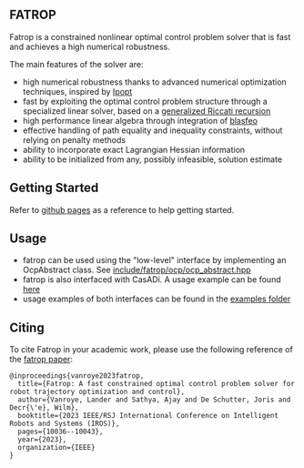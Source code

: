 ## FATROP
Fatrop is a constrained nonlinear optimal control problem solver that is fast and achieves a high numerical robustness.

The main features of the solver are:
- high numerical robustness thanks to advanced numerical optimization techniques, inspired by [Ipopt](https://coin-or.github.io/Ipopt/)
- fast by exploiting the optimal control problem structure through a specialized linear solver, based on a [generalized Riccati recursion](https://onlinelibrary.wiley.com/doi/full/10.1002/oca.3064)
- high performance linear algebra through integration of [blasfeo](https://github.com/giaf/blasfeo)
- effective handling of path equality and inequality constraints, without relying on penalty methods
- ability to incorporate exact Lagrangian Hessian information
- ability to be initialized from any, possibly infeasible, solution estimate

## Getting Started

Refer to [github pages](https://meco-group.github.io/fatrop/) as a reference to help getting started.

## Usage
- fatrop can be used using the "low-level" interface by implementing an OcpAbstract class. See [include/fatrop/ocp/ocp_abstract.hpp](include/fatrop/ocp/ocp_abstract.hpp)
- fatrop is also interfaced with CasADi. A usage example can be found [here](https://github.com/jgillis/fatrop_demo)
- usage examples of both interfaces can be found in the [examples folder](examples)

## Citing
To cite Fatrop in your academic work, please use the following reference of the [fatrop paper](https://arxiv.org/abs/2303.16746):

```
@inproceedings{vanroye2023fatrop,
  title={Fatrop: A fast constrained optimal control problem solver for robot trajectory optimization and control},
  author={Vanroye, Lander and Sathya, Ajay and De Schutter, Joris and Decr{\'e}, Wilm},
  booktitle={2023 IEEE/RSJ International Conference on Intelligent Robots and Systems (IROS)},
  pages={10036--10043},
  year={2023},
  organization={IEEE}
}
```